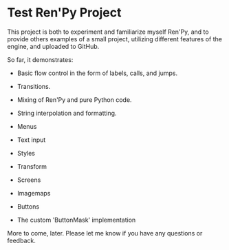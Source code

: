 # Test Ren'Py Project

This project is both to experiment and familiarize myself Ren'Py, and to provide others examples of a small project, utilizing different features of the engine, and uploaded to GitHub.

So far, it demonstrates:

* Basic flow control in the form of labels, calls, and jumps.

* Transitions.

* Mixing of Ren'Py and pure Python code.

* String interpolation and formatting.

* Menus

* Text input

* Styles

* Transform

* Screens

* Imagemaps

* Buttons

* The custom 'ButtonMask' implementation

More to come, later. Please let me know if you have any questions or feedback.
